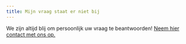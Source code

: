 ```yaml
---
title: Mijn vraag staat er niet bij
---
```


We zijn altijd blij om persoonlijk uw vraag te beantwoorden! [Neem hier contact met ons op.](/contact/) 